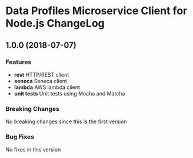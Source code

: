 # Data Profiles Microservice Client for Node.js ChangeLog

## <a name="1.0.0"></a> 1.0.0 (2018-07-07)

### Features
* **rest** HTTP/REST client
* **seneca** Seneca client
* **lambda** AWS lambda client
* **unit tests** Unit tests using Mocha and Matcha

### Breaking Changes
No breaking changes since this is the first version

### Bug Fixes
No fixes in this version

